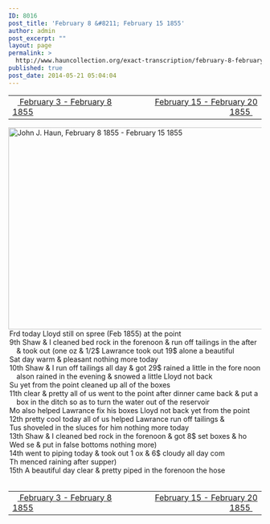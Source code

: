 ```yaml
---
ID: 8016
post_title: 'February 8 &#8211; February 15 1855'
author: admin
post_excerpt: ""
layout: page
permalink: >
  http://www.hauncollection.org/exact-transcription/february-8-february-15-1855/
published: true
post_date: 2014-05-21 05:04:04
---
```

<table style="width: 100%;" align="center">
<tbody>
<tr>
<td width="50%"><a title="February 3 – February 8 1855" href="http://www.hauncollection.org/version-2/version-ii-series-i/february-3-february-8-1855/"><img src="https://lh3.googleusercontent.com/-EFJpxxNiPNw/VqgtWBCZrMI/AAAAAAAAAFU/WfY4lPFWWkg/s800-Ic42/Soeb-Plain-Arrows-8-10px.png" alt="" width="10" height="10" /> February 3 - February 8 1855</a></td>
<td style="text-align: right;"><a title="February 15 – February 20 1855" href="http://www.hauncollection.org/version-2/version-ii-series-i/february-15-february-20-1855/"> February 15 - February 20 1855 <img src="https://lh3.googleusercontent.com/-67k0cYlpXHw/VqgtWKz1MXI/AAAAAAAAAFU/k9PW_Piyurk/s800-Ic42/Soeb-Plain-Arrows-5-10px.png" alt="" width="10" height="10" /></a></td>
</tr>
</tbody>
</table>
<a href="http://www.hauncollection.org/?attachment_id=2307" target="_blank" rel="noopener"><img class="alignnone size-large wp-image-2307" src="http://www.hauncollection.org/wp-content/uploads/John Haun/JJH_077_February 8 1855 - February 15 1855-1024x682.jpg" alt="John J. Haun, February 8 1855 - February 15 1855" width="604" height="402" /></a>
<div style="text-indent: -1em; padding-left: 16px;">Frd today Lloyd still on spree (Feb 1855) at the point</div>
<div style="text-indent: -1em; padding-left: 16px;">9th Shaw &amp; I cleaned bed rock in the forenoon &amp; run off tailings in the
after &amp; took out (one oz &amp; 1/2$ Lawrance took out 19$ alone a beautiful</div>
<div style="text-indent: -1em; padding-left: 16px;">Sat day warm &amp; pleasant nothing more today</div>
<div style="text-indent: -1em; padding-left: 16px;">10th Shaw &amp; I run off tailings all day &amp; got 29$ rained a little in the fore
noon alson rained in the evening &amp; snowed a little Lloyd not back</div>
<div style="text-indent: -1em; padding-left: 16px;">Su yet from the point cleaned up all of the boxes</div>
<div style="text-indent: -1em; padding-left: 16px;">11th clear &amp; pretty all of us went to the point after dinner came back
&amp; put a box in the ditch so as to turn the water out of the reservoir</div>
<div style="text-indent: -1em; padding-left: 16px;">Mo also helped Lawrance fix his boxes Lloyd not back yet from the point</div>
<div style="text-indent: -1em; padding-left: 16px;">12th pretty cool today all of us helped Lawrance run off tailings &amp;</div>
<div style="text-indent: -1em; padding-left: 16px;">Tus shoveled in the sluces for him nothing more today</div>
<div style="text-indent: -1em; padding-left: 16px;">13th Shaw &amp; I cleaned bed rock in the forenoon &amp; got 8$ set boxes &amp; ho</div>
<div style="text-indent: -1em; padding-left: 16px;">Wed se &amp; put in false bottoms nothing more)</div>
<div style="text-indent: -1em; padding-left: 16px;">14th went to piping today &amp; took out 1 ox &amp; 6$ cloudy all day com</div>
<div style="text-indent: -1em; padding-left: 16px;">Th menced raining after supper)</div>
<div style="text-indent: -1em; padding-left: 16px;">15th A beautiful day clear &amp; pretty piped in the forenoon the hose</div>
&nbsp;
<table style="width: 100%;" align="center">
<tbody>
<tr>
<td width="50%"><a title="February 3 – February 8 1855" href="http://www.hauncollection.org/version-2/version-ii-series-i/february-3-february-8-1855/"><img src="https://lh3.googleusercontent.com/-EFJpxxNiPNw/VqgtWBCZrMI/AAAAAAAAAFU/WfY4lPFWWkg/s800-Ic42/Soeb-Plain-Arrows-8-10px.png" alt="" width="10" height="10" /> February 3 - February 8 1855</a></td>
<td style="text-align: right;"><a title="February 15 – February 20 1855" href="http://www.hauncollection.org/version-2/version-ii-series-i/february-15-february-20-1855/"> February 15 - February 20 1855 <img src="https://lh3.googleusercontent.com/-67k0cYlpXHw/VqgtWKz1MXI/AAAAAAAAAFU/k9PW_Piyurk/s800-Ic42/Soeb-Plain-Arrows-5-10px.png" alt="" width="10" height="10" /></a></td>
</tr>
</tbody>
</table>